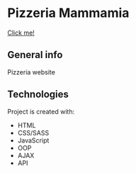 # Pizzeria Mammamia

[Click me!](https://pizzeria-mammamia.herokuapp.com/)

## General info

Pizzeria website

## Technologies

Project is created with:

- HTML
- CSS/SASS
- JavaScript
- OOP
- AJAX
- API
